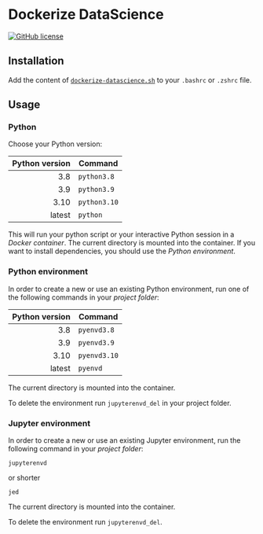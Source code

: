 # Dockerize DataScience

[![GitHub license](https://img.shields.io/github/license/FranzDiebold/dockerize-datascience)](./LICENSE)

## Installation

Add the content of [`dockerize-datascience.sh`](dockerize-datascience.sh) to your `.bashrc` or `.zshrc` file.

## Usage

### Python

Choose your Python version:

| Python version | Command      |
| -------------: | ------------ |
|            3.8 | `python3.8`  |
|            3.9 | `python3.9`  |
|           3.10 | `python3.10` |
|         latest | `python`     |

This will run your python script or your interactive Python session in a _Docker container_. The current directory is mounted into the container.
If you want to install dependencies, you should use the _Python environment_.

### Python environment

In order to create a new or use an existing Python environment, run one of the following commands in your _project folder_:

| Python version | Command      |
| -------------: | ------------ |
|            3.8 | `pyenvd3.8`  |
|            3.9 | `pyenvd3.9`  |
|           3.10 | `pyenvd3.10` |
|         latest | `pyenvd`     |

The current directory is mounted into the container.

To delete the environment run `jupyterenvd_del` in your project folder.

### Jupyter environment

In order to create a new or use an existing Jupyter environment, run the following command in your _project folder_:

```shell
jupyterenvd
```

or shorter

```shell
jed
```

The current directory is mounted into the container.

To delete the environment run `jupyterenvd_del`.
